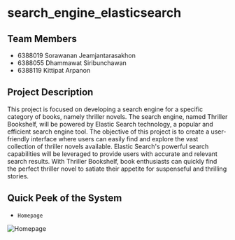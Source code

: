 # search_engine_elasticsearch

## Team Members
- 6388019 Sorawanan Jeamjantarasakhon
- 6388055 Dhammawat Siribunchawan                 
- 6388119 Kittipat Arpanon

## Project Description
This project is focused on developing a search engine for a specific category of books, namely thriller novels. 
The search engine, named Thriller Bookshelf, will be powered by Elastic Search technology, a popular and efficient search engine tool. 
The objective of this project is to create a user-friendly interface where users can easily find and explore the vast collection of thriller novels available. 
Elastic Search's powerful search capabilities will be leveraged to provide users with accurate and relevant search results. 
With Thriller Bookshelf, book enthusiasts can quickly find the perfect thriller novel to satiate their appetite for suspenseful and thrilling stories.


## Quick Peek of the System

- `Homepage`<br>
<img src="/kittipat2011/search-engine-elasticsearch-final/snapshot/homepage.png" alt="Homepage">


